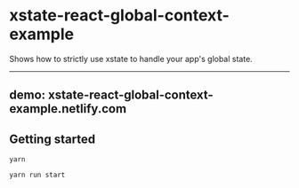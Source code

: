 # xstate-react-global-context-example

Shows how to strictly use xstate to handle your app's global state. 


---
demo: xstate-react-global-context-example.netlify.com
---


## Getting started

`yarn`

`yarn run start`
